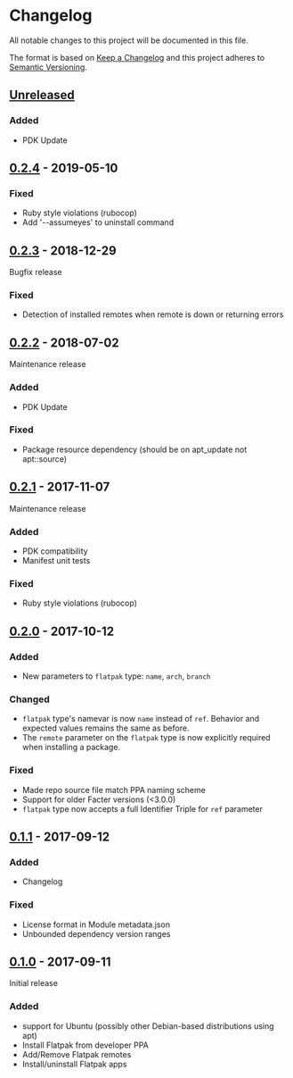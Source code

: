 # Changelog
All notable changes to this project will be documented in this file.

The format is based on [Keep a Changelog](http://keepachangelog.com/en/1.0.0/)
and this project adheres to [Semantic Versioning](http://semver.org/spec/v2.0.0.html).

## [Unreleased]
### Added
- PDK Update

## [0.2.4] - 2019-05-10
### Fixed
- Ruby style violations (rubocop)
- Add '--assumeyes' to uninstall command

## [0.2.3] - 2018-12-29
Bugfix release
### Fixed
- Detection of installed remotes when remote is down or returning errors

## [0.2.2] - 2018-07-02
Maintenance release
### Added
- PDK Update

### Fixed
- Package resource dependency (should be on apt\_update not apt::source)

## [0.2.1] - 2017-11-07
Maintenance release
### Added
- PDK compatibility
- Manifest unit tests

### Fixed
- Ruby style violations (rubocop)

## [0.2.0] - 2017-10-12
### Added
- New parameters to `flatpak` type: `name`, `arch`, `branch`

### Changed
- `flatpak` type's namevar is now `name` instead of `ref`. Behavior and
  expected values remains the same as before.
- The `remote` parameter on the `flatpak` type is now explicitly required
  when installing a package.

### Fixed
- Made repo source file match PPA naming scheme
- Support for older Facter versions (<3.0.0)
- `flatpak` type now accepts a full Identifier Triple for `ref` parameter

## [0.1.1] - 2017-09-12
### Added
- Changelog

### Fixed
- License format in Module metadata.json
- Unbounded dependency version ranges

## [0.1.0] - 2017-09-11
Initial release
### Added
- support for Ubuntu (possibly other Debian-based distributions using apt)
- Install Flatpak from developer PPA
- Add/Remove Flatpak remotes
- Install/uninstall Flatpak apps

[Unreleased]: https://github.com/brwyatt/puppet-flatpak/compare/v0.2.4...HEAD
[0.2.4]: https://github.com/brwyatt/puppet-flatpak/compare/v0.2.3...v0.2.4
[0.2.3]: https://github.com/brwyatt/puppet-flatpak/compare/v0.2.2...v0.2.3
[0.2.2]: https://github.com/brwyatt/puppet-flatpak/compare/v0.2.1...v0.2.2
[0.2.1]: https://github.com/brwyatt/puppet-flatpak/compare/v0.2.0...v0.2.1
[0.2.0]: https://github.com/brwyatt/puppet-flatpak/compare/v0.1.1...v0.2.0
[0.1.1]: https://github.com/brwyatt/puppet-flatpak/compare/v0.1.0...v0.1.1
[0.1.0]: https://github.com/brwyatt/puppet-flatpak/compare/ff5cbee...v0.1.0
